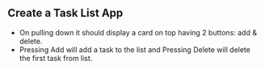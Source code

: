 ## Create a Task List App
  - On pulling down it should display a card on top having 2 buttons: add & delete.
  - Pressing Add will add a task to the list and Pressing Delete will delete the first task from list.
